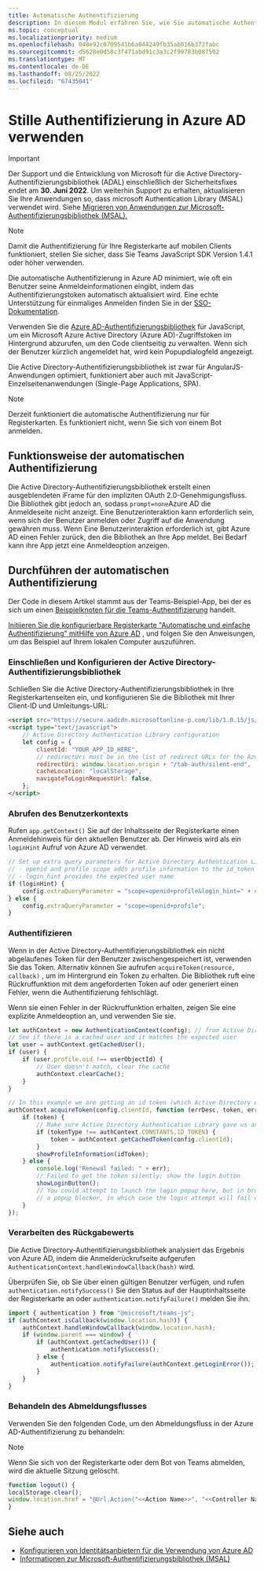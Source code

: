 ```yaml
---
title: Automatische Authentifizierung
description: In diesem Modul erfahren Sie, wie Sie automatische Authentifizierung, einmaliges Anmelden und Azure AD für Registerkarten durchführen und wie es funktioniert
ms.topic: conceptual
ms.localizationpriority: medium
ms.openlocfilehash: 048e92c0709541b6a044249fb35ab016b372fabc
ms.sourcegitcommit: d5628e0d50c3f471abd91c3a3c2f99783b087502
ms.translationtype: MT
ms.contentlocale: de-DE
ms.lasthandoff: 08/25/2022
ms.locfileid: "67435041"
---
```

# <a name="use-silent-authentication-in-azure-ad"></a>Stille Authentifizierung in Azure AD verwenden

> [!IMPORTANT]
> Der Support und die Entwicklung von Microsoft für die Active Directory-Authentifizierungsbibliothek (ADAL) einschließlich der Sicherheitsfixes endet am **30. Juni 2022**. Um weiterhin Support zu erhalten, aktualisieren Sie Ihre Anwendungen so, dass microsoft Authentication Library (MSAL) verwendet wird. Siehe [Migrieren von Anwendungen zur Microsoft-Authentifizierungsbibliothek (MSAL).](/azure/active-directory/develop/msal-migration)

> [!NOTE]
> Damit die Authentifizierung für Ihre Registerkarte auf mobilen Clients funktioniert, stellen Sie sicher, dass Sie Teams JavaScript SDK Version 1.4.1 oder höher verwenden.

Die automatische Authentifizierung in Azure AD minimiert, wie oft ein Benutzer seine Anmeldeinformationen eingibt, indem das Authentifizierungstoken automatisch aktualisiert wird. Eine echte Unterstützung für einmaliges Anmelden finden Sie in der [SSO-Dokumentation](~/tabs/how-to/authentication/tab-sso-overview.md).

Verwenden Sie die [Azure AD-Authentifizierungsbibliothek](/azure/active-directory/develop/active-directory-authentication-libraries) für JavaScript, um ein Microsoft Azure Active Directory (Azure AD)-Zugriffstoken im Hintergrund abzurufen, um den Code clientseitig zu verwalten. Wenn sich der Benutzer kürzlich angemeldet hat, wird kein Popupdialogfeld angezeigt.

Die Active Directory-Authentifizierungsbibliothek ist zwar für AngularJS-Anwendungen optimiert, funktioniert aber auch mit JavaScript-Einzelseitenanwendungen (Single-Page Applications, SPA).

> [!NOTE]
> Derzeit funktioniert die automatische Authentifizierung nur für Registerkarten. Es funktioniert nicht, wenn Sie sich von einem Bot anmelden.

## <a name="how-silent-authentication-works"></a>Funktionsweise der automatischen Authentifizierung

Die Active Directory-Authentifizierungsbibliothek erstellt einen ausgeblendeten iFrame für den impliziten OAuth 2.0-Genehmigungsfluss. Die Bibliothek gibt jedoch an, sodass `prompt=none`Azure AD die Anmeldeseite nicht anzeigt. Eine Benutzerinteraktion kann erforderlich sein, wenn sich der Benutzer anmelden oder Zugriff auf die Anwendung gewähren muss. Wenn Eine Benutzerinteraktion erforderlich ist, gibt Azure AD einen Fehler zurück, den die Bibliothek an Ihre App meldet. Bei Bedarf kann ihre App jetzt eine Anmeldeoption anzeigen.

## <a name="how-to-do-silent-authentication"></a>Durchführen der automatischen Authentifizierung

Der Code in diesem Artikel stammt aus der Teams-Beispiel-App, bei der es sich um einen [Beispielknoten für die Teams-Authentifizierung](https://github.com/OfficeDev/Microsoft-Teams-Samples/blob/main/samples/app-auth/nodejs/src/views/tab/silent/silent.hbs) handelt.

[Initiieren Sie die konfigurierbare Registerkarte "Automatische und einfache Authentifizierung" mitHilfe von Azure AD](https://github.com/OfficeDev/Microsoft-Teams-Samples/tree/main/samples/tab-channel-group-config-page-auth/csharp) , und folgen Sie den Anweisungen, um das Beispiel auf Ihrem lokalen Computer auszuführen.

### <a name="include-and-configure-active-directory-authentication-library"></a>Einschließen und Konfigurieren der Active Directory-Authentifizierungsbibliothek

Schließen Sie die Active Directory-Authentifizierungsbibliothek in Ihre Registerkartenseiten ein, und konfigurieren Sie die Bibliothek mit Ihrer Client-ID und Umleitungs-URL:

```html
<script src="https://secure.aadcdn.microsoftonline-p.com/lib/1.0.15/js/adal.min.js" integrity="sha384-lIk8T3uMxKqXQVVfFbiw0K/Nq+kt1P3NtGt/pNexiDby2rKU6xnDY8p16gIwKqgI" crossorigin="anonymous"></script>
<script type="text/javascript">
    // Active Directory Authentication Library configuration
    let config = {
        clientId: "YOUR_APP_ID_HERE",
        // redirectUri must be in the list of redirect URLs for the Azure AD app
        redirectUri: window.location.origin + "/tab-auth/silent-end",
        cacheLocation: "localStorage",
        navigateToLoginRequestUrl: false,
    };
</script>
```

### <a name="get-the-user-context"></a>Abrufen des Benutzerkontexts

Rufen `app.getContext()` Sie auf der Inhaltsseite der Registerkarte einen Anmeldehinweis für den aktuellen Benutzer ab. Der Hinweis wird als ein `loginHint` Aufruf von Azure AD verwendet.

```javascript
// Set up extra query parameters for Active Directory Authentication Library
// - openid and profile scope adds profile information to the id_token
// - login_hint provides the expected user name
if (loginHint) {
    config.extraQueryParameter = "scope=openid+profile&login_hint=" + encodeURIComponent(loginHint);
} else {
    config.extraQueryParameter = "scope=openid+profile";
}
```

### <a name="authenticate"></a>Authentifizieren

Wenn in der Active Directory-Authentifizierungsbibliothek ein nicht abgelaufenes Token für den Benutzer zwischengespeichert ist, verwenden Sie das Token. Alternativ können Sie aufrufen `acquireToken(resource, callback)` , um im Hintergrund ein Token zu erhalten. Die Bibliothek ruft eine Rückruffunktion mit dem angeforderten Token auf oder generiert einen Fehler, wenn die Authentifizierung fehlschlägt.

Wenn sie einen Fehler in der Rückruffunktion erhalten, zeigen Sie eine explizite Anmeldeoption an, und verwenden Sie sie.

```javascript
let authContext = new AuthenticationContext(config); // from Active Directory Authentication Library
// See if there is a cached user and it matches the expected user
let user = authContext.getCachedUser();
if (user) {
    if (user.profile.oid !== userObjectId) {
        // User doesn't match, clear the cache
        authContext.clearCache();
    }
}

// In this example we are getting an id token (which Active Directory Authentication Library returns if we ask for resource = clientId)
authContext.acquireToken(config.clientId, function (errDesc, token, err, tokenType) {
    if (token) {
        // Make sure Active Directory Authentication Library gave us an ID token
        if (tokenType !== authContext.CONSTANTS.ID_TOKEN) {
            token = authContext.getCachedToken(config.clientId);
        }
        showProfileInformation(idToken);
    } else {
        console.log("Renewal failed: " + err);
        // Failed to get the token silently; show the login button
        showLoginButton();
        // You could attempt to launch the login popup here, but in browsers this could be blocked by
        // a popup blocker, in which case the login attempt will fail with the reason FailedToOpenWindow.
    }
});
```

### <a name="process-the-return-value"></a>Verarbeiten des Rückgabewerts

Die Active Directory-Authentifizierungsbibliothek analysiert das Ergebnis von Azure AD, indem die Anmelderückrufseite aufgerufen `AuthenticationContext.handleWindowCallback(hash)` wird.

Überprüfen Sie, ob Sie über einen gültigen Benutzer verfügen, und rufen `authentication.notifySuccess()` Sie den Status auf der Hauptinhaltsseite der Registerkarte an oder `authentication.notifyFailure()` melden Sie ihn.

```javascript
import { authentication } from "@microsoft/teams-js";
if (authContext.isCallback(window.location.hash)) {
    authContext.handleWindowCallback(window.location.hash);
    if (window.parent === window) {
        if (authContext.getCachedUser()) {
            authentication.notifySuccess();
        } else {
            authentication.notifyFailure(authContext.getLoginError());
        }
    }
}
```

### <a name="handle-the-sign-out-flow"></a>Behandeln des Abmeldungsflusses

Verwenden Sie den folgenden Code, um den Abmeldungsfluss in der Azure AD-Authentifizierung zu behandeln:

> [!NOTE]
> Wenn Sie sich von der Registerkarte oder dem Bot von Teams abmelden, wird die aktuelle Sitzung gelöscht.

```javascript
function logout() {
localStorage.clear();
window.location.href = "@Url.Action("<<Action Name>>", "<<Controller Name>>")";
}
```

## <a name="see-also"></a>Siehe auch

* [Konfigurieren von Identitätsanbietern für die Verwendung von Azure AD](../../../concepts/authentication/configure-identity-provider.md)
* [Informationen zur Microsoft-Authentifizierungsbibliothek (MSAL)](/azure/active-directory/develop/msal-overview)
